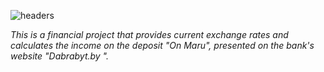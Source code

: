 ![headers](https://github.com/AndreiGorev/diplom/blob/main/assets/headerbank.png)

_This is a financial project that provides current 
exchange rates and calculates the income on the deposit "On Maru", 
presented on the bank's website "Dabrabyt.by "._

